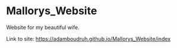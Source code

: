 # Mallorys_Website

Website for my beautiful wife.

Link to site: https://adamboudruh.github.io/Mallorys_Website/index